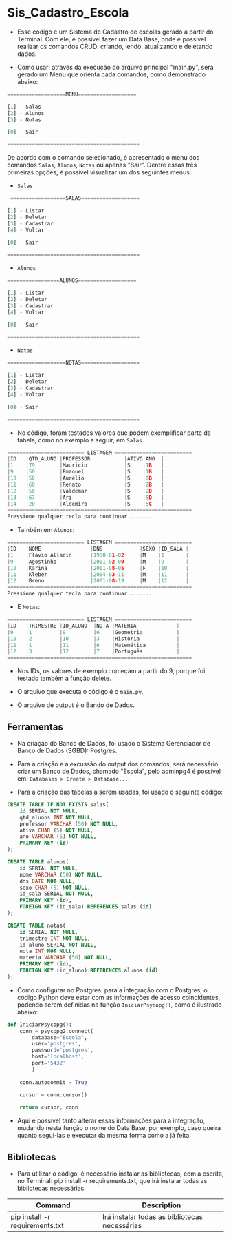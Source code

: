 # Sis_Cadastro_Escola

- Esse código é um Sistema de Cadastro de escolas gerado a partir do Terminal. Com ele, é possível fazer um Data Base, onde é possível realizar os comandos CRUD: criando, lendo, atualizando e deletando dados.

- Como usar: através da execução do arquivo principal "main.py", será gerado um Menu que orienta cada comandos, como demonstrado abaixo:
```python
===================MENU===================

[1] - Salas
[2] - Alunos
[3] - Notas

[0] - Sair

===========================================
```

 De acordo com o comando selecionado, é apresentado o menu dos comandos `Salas`, `Alunos`, `Notas` ou apenas "Sair". Dentre essas três primeiras opções, é possível visualizar um dos seguintes menus:
- `Salas`

```python
 ==================SALAS===================

[1] - Listar
[2] - Deletar
[3] - Cadastrar
[4] - Voltar

[0] - Sair

===========================================
```

- `Alunos`

```python
=================ALUNOS===================

[1] - Listar
[2] - Deletar
[3] - Cadastrar
[4] - Voltar

[0] - Sair

===========================================
```
- `Notas`

```python
===================NOTAS===================

[1] - Listar
[2] - Deletar
[3] - Cadastrar
[4] - Voltar

[0] - Sair

===========================================
```

- No código, foram testados valores que podem exemplificar parte da tabela, como no exemplo a seguir, em `Salas`.

```python
========================= LISTAGEM =========================
|ID   |QTD_ALUNO |PROFESSOR           |ATIVO|ANO  |
|1    |79        |Mauricio            |S    |1B   |
|9    |50        |Emanuel             |S    |1B   |
|10   |50        |Aurélio             |S    |6B   |
|11   |60        |Renato              |S    |2B   |
|12   |50        |Valdemar            |S    |2D   |
|13   |67        |Ari                 |S    |5D   |
|14   |20        |Aldemiro            |S    |5C   |
============================================================
Pressione qualquer tecla para continuar........
```
- Também em `Alunos`:

```python
========================= LISTAGEM =========================
|ID   |NOME                |DNS            |SEXO |ID_SALA |
|1    |Flavio Alladin      |1980-01-02     |M    |1       |
|9    |Agostinho           |2001-02-09     |M    |9       |
|10   |Karina              |2001-08-05     |F    |10      |
|11   |Kleber              |2004-03-11     |M    |11      |
|12   |Breno               |2001-08-19     |M    |12      |
============================================================
Pressione qualquer tecla para continuar........
```

- E `Notas`:
```python
========================= LISTAGEM =========================
|ID   |TRIMESTRE |ID_ALUNO  |NOTA |MATERIA             |
|9    |1         |9         |6    |Geometria           |
|10   |2         |10        |3    |História            |
|11   |1         |11        |6    |Matemática          |
|12   |3         |12        |7    |Português           |
============================================================
```

- Nos IDs, os valores de exemplo começam a partir do 9, porque foi testado também a função delete.

- O arquivo que executa o código é o ``main.py``.

- O arquivo de output é o Bando de Dados.

## Ferramentas

- Na criação do Banco de Dados, foi usado o Sistema Gerenciador de Banco de Dados (SGBD): Postgres.

- Para a criação e a excussão do output dos comandos, será necessário criar um Banco de Dados, chamado "Escola", pelo adminpg4 é possível em: `Databases > Create > Database...`.

- Para a criação das tabelas a serem usadas, foi usado o seguinte código:

```sql
CREATE TABLE IF NOT EXISTS salas(
    id SERIAL NOT NULL,
    qtd_alunos INT NOT NULL,
    professor VARCHAR (50) NOT NULL,
    ativa CHAR (5) NOT NULL,
    ano VARCHAR (5) NOT NULL,
    PRIMARY KEY (id)
);

CREATE TABLE alunos(
    id SERIAL NOT NULL,
    nome VARCHAR (50) NOT NULL,
    dns DATE NOT NULL,
    sexo CHAR (5) NOT NULL,
    id_sala SERIAL NOT NULL,
    PRIMARY KEY (id),
    FOREIGN KEY (id_sala) REFERENCES salas (id)
);

CREATE TABLE notas(
    id SERIAL NOT NULL,
    trimestre INT NOT NULL,
    id_aluno SERIAL NOT NULL,
    nota INT NOT NULL,
    materia VARCHAR (50) NOT NULL,
    PRIMARY KEY (id),
    FOREIGN KEY (id_aluno) REFERENCES alunos (id)
);
```

- Como configurar no Postgres: para a integração com o Postgres, o código Python deve estar com as informações de acesso coincidentes, podendo serem definidas na função ``IniciarPsycopg()``, como é ilustrado abaixo:

```python
def IniciarPsycopg():
    conn = psycopg2.connect(
        database="Escola",
        user='postgres',
        password='postgres',
        host='localhost',
        port='5432'
        )
        
    conn.autocommit = True

    cursor = conn.cursor()
    
    return cursor, conn
```

- Aqui é possível tanto alterar essas informações para a integração, mudando nesta função o nome do Data Base, por exemplo, caso queira quanto segui-las e executar da mesma forma como a já feita.

## Bibliotecas

- Para utilizar o código, é necessário instalar as bibliotecas, com a escrita, no Terminal: pip install -r requirements.txt, que irá instalar todas as bibliotecas necessárias.

| Command | Description |
| --- | --- |
| pip install -r requirements.txt | Irá instalar todas as bibliotecas necessárias |


